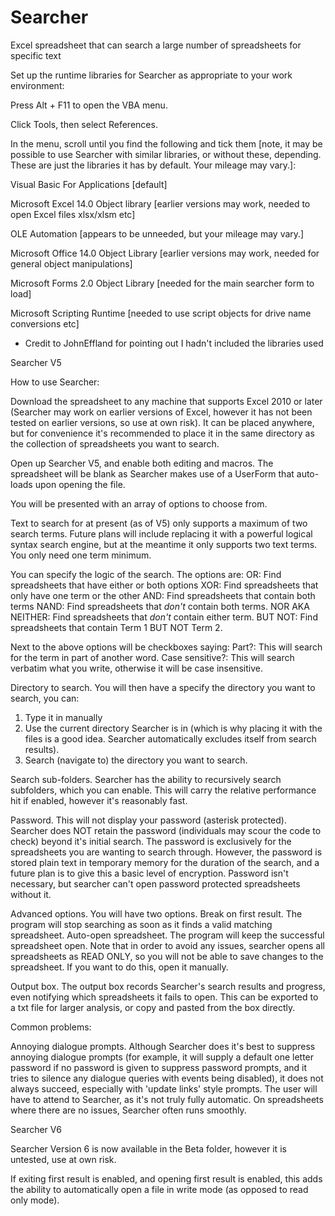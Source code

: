 # Searcher
Excel spreadsheet that can search a large number of spreadsheets for specific text

Set up the runtime libraries for Searcher as appropriate to your work environment:

Press Alt + F11 to open the VBA menu.

Click Tools, then select References.

In the menu, scroll until you find the following and tick them [note, it may be possible to use Searcher with similar libraries, or without these, depending. These are just the libraries it has by default. Your mileage may vary.]:

Visual Basic For Applications [default]

Microsoft Excel 14.0 Object library [earlier versions may work, needed to open Excel files xlsx/xlsm etc]

OLE Automation [appears to be unneeded, but your mileage may vary.]

Microsoft Office 14.0 Object Library [earlier versions may work, needed for general object manipulations]

Microsoft Forms 2.0 Object Library [needed for the main searcher form to load]

Microsoft Scripting Runtime [needed to use script objects for drive name conversions etc]

- Credit to JohnEffland for pointing out I hadn't included the libraries used

Searcher V5

How to use Searcher:

Download the spreadsheet to any machine that supports Excel 2010 or later (Searcher may work on earlier versions of Excel, however it has not been tested on earlier versions, so use at own risk). It can be placed anywhere, but for convenience it's recommended to place it in the same directory as the collection of spreadsheets you want to search.

Open up Searcher V5, and enable both editing and macros. The spreadsheet will be blank as Searcher makes use of a UserForm that auto-loads upon opening the file.

You will be presented with an array of options to choose from.


Text to search for at present (as of V5) only supports a maximum of two search terms. Future plans will include replacing it with a powerful logical syntax search engine, but at the meantime it only supports two text terms. You only need one term minimum.

You can specify the logic of the search. The options are:
OR: Find spreadsheets that have either or both options
XOR: Find spreadsheets that only have one term or the other
AND: Find spreadsheets that contain both terms
NAND: Find spreadsheets that *don't* contain both terms.
NOR AKA NEITHER: Find spreadsheets that *don't* contain either term.
BUT NOT: Find spreadsheets that contain Term 1 BUT NOT Term 2.

Next to the above options will be checkboxes saying:
Part?: This will search for the term in part of another word.
Case sensitive?: This will search verbatim what you write, otherwise it will be case insensitive.


Directory to search.
You will then have a specify the directory you want to search, you can:
1) Type it in manually
2) Use the current directory Searcher is in (which is why placing it with the files is a good idea. Searcher automatically excludes itself from search results).
3) Search (navigate to) the directory you want to search.


Search sub-folders.
Searcher has the ability to recursively search subfolders, which you can enable. This will carry the relative performance hit if enabled, however it's reasonably fast.


Password.
This will not display your password (asterisk protected). Searcher does NOT retain the password (individuals may scour the code to check) beyond it's initial search. The password is exclusively for the spreadsheets you are wanting to search through. However, the password is stored plain text in temporary memory for the duration of the search, and a future plan is to give this a basic level of encryption. Password isn't necessary, but searcher can't open password protected spreadsheets without it.

Advanced options.
You will have two options.
Break on first result. The program will stop searching as soon as it finds a valid matching spreadsheet.
Auto-open spreadsheet. The program will keep the successful spreadsheet open. Note that in order to avoid any issues, searcher opens all spreadsheets as READ ONLY, so you will not be able to save changes to the spreadsheet. If you want to do this, open it manually.

Output box.
The output box records Searcher's search results and progress, even notifying which spreadsheets it fails to open. This can be exported to a txt file for larger analysis, or copy and pasted from the box directly.

Common problems:

Annoying dialogue prompts.
Although Searcher does it's best to suppress annoying dialogue prompts (for example, it will supply a default one letter password if no password is given to suppress password prompts, and it tries to silence any dialogue queries with events being disabled), it does not always succeed, especially with 'update links' style prompts. The user will have to attend to Searcher, as it's not truly fully automatic. On spreadsheets where there are no issues, Searcher often runs smoothly.

Searcher V6

Searcher Version 6 is now available in the Beta folder, however it is untested, use at own risk.

If exiting first result is enabled, and opening first result is enabled, this adds the ability to automatically open a file in write mode (as opposed to read only mode).
